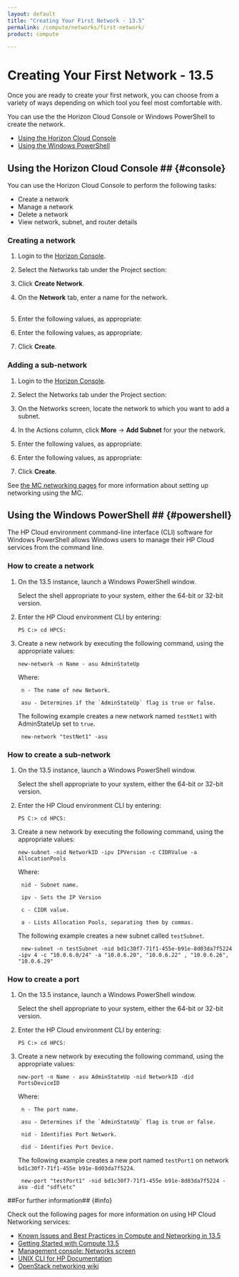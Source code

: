 ```yaml
---
layout: default
title: "Creating Your First Network - 13.5"
permalink: /compute/networks/first-network/
product: compute

---
```

# Creating Your First Network - 13.5 #

<!-- Modeled after How To's with the Compute Service (https://docs.hpcloud.com/compute/using/) Some text from network guide. -->

Once you are ready to create your first network, you can choose from a variety of ways depending on which tool you feel most comfortable with. 
 
You can use the the Horizon Cloud Console or Windows PowerShell to create the network. 

- [Using the Horizon Cloud Console](#console)
- [Using the Windows PowerShell](#powershell)

## Using the Horizon Cloud Console ## {#console}

You can use the Horizon Cloud Console to perform the following tasks:

* Create a network
* Manage a network
* Delete a network
* View network, subnet, and router details

### Creating a network ###

1. Login to the [Horizon Console](https://horizon.hpcloud.com/).

2. Select the Networks tab under the Project section:
    <br><img src="media/network-new.png"  alt="" />

3. Click **Create Network**. 
	<br><img src="media/network-create.png"  alt="" />

4. On the **Network** tab, enter a name for the network.  
	<br><img src="media/network-fields.png"  alt="" />

5. Enter the following values, as appropriate:
	<br><img src="media/network-fields-2.png"  alt="" />

6. Enter the following values, as appropriate:
	<br><img src="media/network-fields-3.png"  alt="" />

7. Click **Create**.

### Adding a sub-network ###

1. Login to the [Horizon Console](https://horizon.hpcloud.com/).

2. Select the Networks tab under the Project section:
    <br><img src="media/network-new.png"  alt="" />

3. On the Networks screen, locate the network to which you want to add a subnet.

4. In the Actions column, click **More** -> **Add Subnet** for your the network. 
	<br><img src="media/network-delete.png"  alt="" />

5. Enter the following values, as appropriate:
	<br><img src="media/network-fields-sub.png"  alt="" />

6. Enter the following values, as appropriate:
	<br><img src="media/network-fields-sub-2.png"  alt="" />

7. Click **Create**.


See [the MC networking pages](/mc/compute/networks/) for more information about setting up networking using the MC.

## Using the Windows PowerShell ## {#powershell}

The HP Cloud environment command-line interface (CLI) software for Windows PowerShell allows Windows users to manage their HP Cloud services from the command line.

### How to create a network ###

1. On the 13.5 instance, launch a Windows PowerShell window.  

	Select the shell appropriate to your system, either the 64-bit or 32-bit version. 

2. Enter the HP Cloud environment CLI by entering:

	`PS C:> cd HPCS:`

3. Create a new network by executing the following command, using the appropriate values:

	`new-network -n Name - asu AdminStateUp`

	Where:

		n - The name of new Network.

		asu - Determines if the `AdminStateUp` flag is true or false.

	The following example creates a new network named `testNet1` with AdminStateUp set to `true`.
	
		new-network "testNet1" -asu 

### How to create a sub-network ###

1. On the 13.5 instance, launch a Windows PowerShell window.  

	Select the shell appropriate to your system, either the 64-bit or 32-bit version. 

2. Enter the HP Cloud environment CLI by entering:

	`PS C:> cd HPCS:`

3. Create a new network by executing the following command, using the appropriate values:

	`new-subnet -nid NetworkID -ipv IPVersion -c CIDRValue -a AllocationPools`

	Where:

		nid - Subnet name.

		ipv - Sets the IP Version

		c - CIDR value.

		a - Lists Allocation Pools, separating them by commas.

	The following example creates a new subnet called `testSubnet`.

		new-subnet -n testSubnet -nid bd1c30f7-71f1-455e-b91e-8d03da7f5224 -ipv 4 -c "10.0.6.0/24" -a "10.0.6.20", "10.0.6.22" , "10.0.6.26", "10.0.6.29" 

### How to create a port ###

1. On the 13.5 instance, launch a Windows PowerShell window.  

	Select the shell appropriate to your system, either the 64-bit or 32-bit version. 

2. Enter the HP Cloud environment CLI by entering:

	`PS C:> cd HPCS:`

3. Create a new network by executing the following command, using the appropriate values:

	`new-port -n Name - asu AdminStateUp -nid NetworkID -did PortsDeviceID`

	Where:
	
		n - The port name.
	
		asu - Determines if the `AdminStateUp` flag is true or false.

		nid - Identifies Port Network.

		did - Identifies Port Device.

	The following example creates a new port named `testPort1` on network `bd1c30f7-71f1-455e b91e-8d03da7f5224`. 

		new-port "testPort1" -nid bd1c30f7-71f1-455e b91e-8d03da7f5224 -asu -did "sdf\etc" 

##For further information## {#info} 

Check out the following pages for more information on using HP Cloud Networking services:

- [Known Issues and Best Practices in Compute and Networking in 13.5](https://community.hpcloud.com/article/known-issues-and-best-practices-compute-and-networking-135)
- [Getting Started with Compute 13.5](https://community.hpcloud.com/article/getting-started-compute-135)
- [Management console: Networks screen](http://docs.hpcloud.com/mc/compute/networks/)
- [UNIX CLI for HP Documentation](http://docs.hpcloud.com/cli/unix)
- [OpenStack networking wiki](https://wiki.openstack.org/wiki/Quantum)